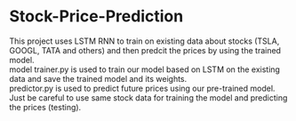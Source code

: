 # Stock-Price-Prediction
This project uses LSTM RNN to train on existing data about stocks (TSLA, GOOGL, TATA and others) and then predcit the prices by using the trained model.                     
model trainer.py is used to train our model based on LSTM on the existing data and save the trained model and its weights.                                            
predictor.py is used to predict future prices using our pre-trained model.                                                                                                           
Just be careful to use same stock data for training the model and predicting the prices (testing).
